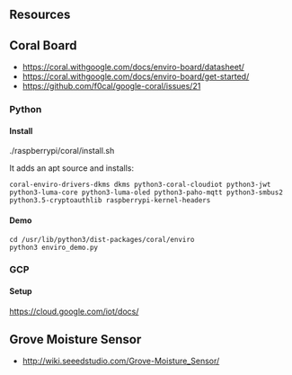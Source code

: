 ## Resources

## Coral Board

*   https://coral.withgoogle.com/docs/enviro-board/datasheet/
*   https://coral.withgoogle.com/docs/enviro-board/get-started/
*   https://github.com/f0cal/google-coral/issues/21

### Python

#### Install

./raspberrypi/coral/install.sh

It adds an apt source and installs:

```
coral-enviro-drivers-dkms dkms python3-coral-cloudiot python3-jwt
python3-luma-core python3-luma-oled python3-paho-mqtt python3-smbus2
python3.5-cryptoauthlib raspberrypi-kernel-headers
```

#### Demo

```shell
cd /usr/lib/python3/dist-packages/coral/enviro
python3 enviro_demo.py
```
                                                                                                                                       
### GCP

#### Setup

https://cloud.google.com/iot/docs/

## Grove Moisture Sensor

*   http://wiki.seeedstudio.com/Grove-Moisture_Sensor/
